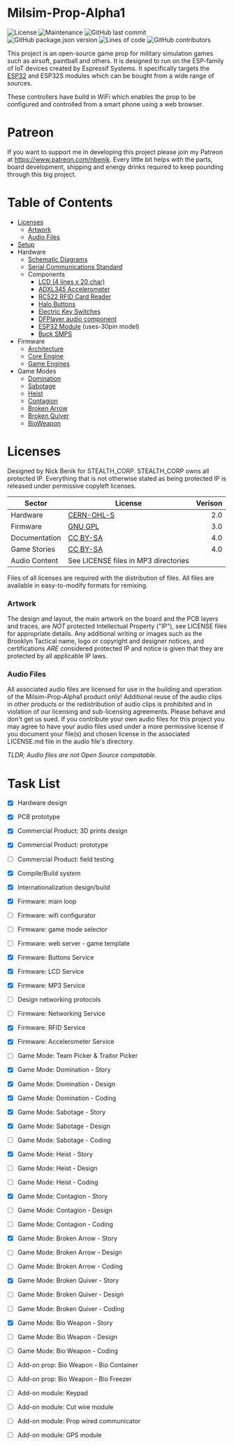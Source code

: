 # Milsim-Prop-Alpha1
![License](https://img.shields.io/github/license/hackerceo/milsim-prop-alpha) 
![Maintenance](https://img.shields.io/maintenance/yes/2023) 
![GitHub last commit](https://img.shields.io/github/last-commit/hackerceo/milsim-prop-alpha)
![GitHub package.json version](https://img.shields.io/github/package-json/v/hackerceo/milsim-prop-alpha1)
![Lines of code](https://tokei.ekzhang.com/b1/github/hackerceo/milsim-prop-alpha1) 
![GitHub contributors](https://img.shields.io/github/contributors-anon/hackerceo/milsim-prop-alpha) 

This project is an open-source game prop for military simulation games such as airsoft, paintball and others.  It is designed to run on the ESP-family of IoT devices created by Espressif Systems. It specifically targets the [ESP32](https://www.wikipedia.org/wiki/ESP32) and ESP32S modules which can be bought from a wide range of sources.  

These controllers have build in WiFi which enables the prop to be configured and controlled from a smart phone using a web browser.

# Patreon
If you want to support me in developing this project please join my Patreon at https://www.patreon.com/nbenik. Every little bit helps with the parts, board development, shipping and energy drinks required to keep pounding through this big project.

# Table of Contents
* [Licenses](#licenses)
  + [Artwork](#artwork)
  + [Audio Files](#audio-files)
* [Setup](docs/BUILD.md)
* Hardware
  + [Schematic Diagrams](docs/hardware/Schematic.svg)
  + [Serial Communications Standard](./docs/hardware/COMMS.md)
  + Components
    - [LCD (4 lines x 20 char)](https://www.aliexpress.com/item/1704800307.html)
    - [ADXL345 Accelerometer](https://www.aliexpress.com/item/32843886686.html)
    - [RC522 RFID Card Reader](https://www.aliexpress.us/item/3256802845719808.html)
    - [Halo Buttons](https://www.aliexpress.com/item/4001362443186.html)
    - [Electric Key Switches](https://www.aliexpress.com/item/4000851248444.html)
    - [DFPlayer audio component](https://www.dfrobot.com/product-1121.html)
    - [ESP32 Module](https://www.aliexpress.com/item/32959541446.html) (uses-30pin model)
    - [Buck SMPS](https://www.aliexpress.com/item/1005001922186305.html)
* Firmware
  + [Architecture](docs/core/ARCHITECTURE.md)
  + [Core Engine](docs/core/ENGINE.md)
  + [Game Engines](docs/core/GAMES.md)
* Game Modes
  + [Domination](docs/games/domination/README.md)
  + [Sabotage](docs/games/sabotage/README.md)
  + [Heist](docs/games/heist/README.md)
  + [Contagion](docs/games/contagion/README.md)
  + [Broken Arrow](docs/games/brokenarrow/README.md)
  + [Broken Quiver](docs/games/brokenquiver/README.md)
  + [BioWeapon](docs/games/bioweapon/README.md)


# Licenses

Designed by Nick Benik for STEALTH_CORP. STEALTH_CORP owns all protected IP. Everything that is not otherwise stated as being protected IP is released under permissive copyleft licenses.

| Sector        | License      | Verison |
| ------------- | ------------ | -------:|
| Hardware      | [CERN-OHL-S](docs/licenses/CERN-OHL-S.txt) |     2.0 |
| Firmware      | [GNU GPL](docs/licenses/GNU-GPL.txt)    |     3.0 |
| Documentation | [CC BY-SA](docs/licenses/CC-BY-SA.txt)   |     4.0 |
| Game Stories  | [CC BY-SA](docs/licenses/CC-BY-SA.txt)   |     4.0 |
| Audio Content | See LICENSE files in MP3 directories | |

Files of all licenses are required with the distribution of files. All files are available in easy-to-modify formats for remixing. 

### Artwork
The design and layout, the main artwork on the board and the PCB layers and traces, are *NOT* protected Intellectual Property ("IP"), see LICENSE files for appropriate details. Any additional writing or images such as the Brooklyn Tactical name, logo or copyright and designer notices, and certifications *ARE* considered protected IP and notice is given that they are protected by all applicable IP laws. 

### Audio Files
All associated audio files are licensed for use in the building and operation of the Milsim-Prop-Alpha1 product only!  Additional reuse of the audio clips in other products or the redistribution of audio clips is prohibited and in violation of our licensing and sub-licensing agreements. Please behave and don't get us sued. 
If you contribute your own audio files for this project you may agree to have your audio files used under a more permissive license if you document your file(s) and chosen license in the associated LICENSE.md file in the audio file's directory.

*TLDR; Audio files are not Open Source compatable.*


# Task List

- [x] Hardware design
- [x] PCB prototype
- [x] Commercial Product: 3D prints design
- [x] Commercial Product: prototype
- [ ] Commercial Product: field testing
- [x] Compile/Build system
- [x] Internationalization design/build
- [x] Firmware: main loop
- [ ] Firmware: wifi configurator
- [ ] Firmware: game mode selector
- [ ] Firmware: web server - game template
- [x] Firmware: Buttons Service
- [x] Firmware: LCD Service
- [x] Firmware: MP3 Service
- [ ] Design networking protocols
- [ ] Firmware: Networking Service
- [x] Firmware: RFID Service
- [x] Firmware: Accelerometer Service

- [ ] Game Mode: Team Picker & Traitor Picker

- [x] Game Mode: Domination - Story
- [x] Game Mode: Domination - Design
- [x] Game Mode: Domination - Coding

- [x] Game Mode: Sabotage - Story
- [x] Game Mode: Sabotage - Design
- [ ] Game Mode: Sabotage - Coding

- [x] Game Mode: Heist - Story
- [ ] Game Mode: Heist - Design
- [ ] Game Mode: Heist - Coding

- [x] Game Mode: Contagion - Story
- [ ] Game Mode: Contagion - Design
- [ ] Game Mode: Contagion - Coding

- [x] Game Mode: Broken Arrow - Story
- [ ] Game Mode: Broken Arrow - Design
- [ ] Game Mode: Broken Arrow - Coding

- [x] Game Mode: Broken Quiver - Story
- [ ] Game Mode: Broken Quiver - Design
- [ ] Game Mode: Broken Quiver - Coding

- [x] Game Mode: Bio Weapon - Story
- [ ] Game Mode: Bio Weapon - Design
- [ ] Game Mode: Bio Weapon - Coding
- [ ] Add-on prop: Bio Weapon - Bio Container
- [ ] Add-on prop: Bio Weapon - Bio Freezer

- [ ] Add-on module: Keypad
- [ ] Add-on module: Cut wire module
- [ ] Add-on module: Prop wired communicator
- [ ] Add-on module: GPS module
